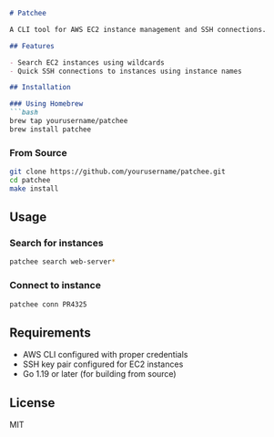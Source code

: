 ```markdown
# Patchee

A CLI tool for AWS EC2 instance management and SSH connections.

## Features

- Search EC2 instances using wildcards
- Quick SSH connections to instances using instance names

## Installation

### Using Homebrew
```bash
brew tap yourusername/patchee
brew install patchee
```

### From Source
```bash
git clone https://github.com/yourusername/patchee.git
cd patchee
make install
```

## Usage

### Search for instances
```bash
patchee search web-server*
```

### Connect to instance
```bash
patchee conn PR4325
```

## Requirements

- AWS CLI configured with proper credentials
- SSH key pair configured for EC2 instances
- Go 1.19 or later (for building from source)

## License

MIT
```
